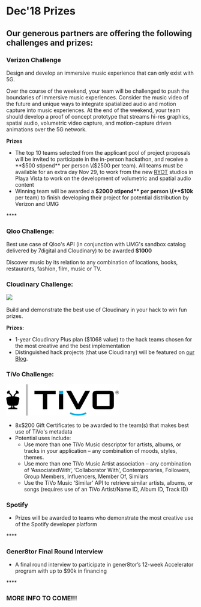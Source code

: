 # Dec'18 Prizes

## Our generous partners are offering the following challenges and prizes:

### Verizon Challenge

Design and develop an immersive music experience that can only exist with 5G.  

Over the course of the weekend, your team will be challenged to push the boundaries of immersive music experiences. Consider the music video of the future and unique ways to integrate spatialized audio and motion capture into music experiences. At the end of the weekend, your team should develop a proof of concept prototype that streams hi-res graphics, spatial audio, volumetric video capture, and motion-capture driven animations over the 5G network.

**Prizes**

* The top 10 teams selected from the applicant pool of project proposals will be invited to participate in the in-person hackathon, and receive a **$500 stipend** per person \($2500 per team\). All teams must be available for an extra day Nov 29, to work from the new [RYOT](https://www.ryot.org/) studios in Playa Vista to work on the development of volumetric and spatial audio content
* Winning team will be awarded a **$2000 stipend** per person \(**$10k** per team\) to finish developing their project for potential distribution by Verizon and UMG

\*\*\*\*

### Qloo Challenge:

Best use case of Qloo's API \(in conjunction with UMG's sandbox catalog delivered by 7digital and Cloudinary\) to be awarded **$1000**

Discover music by its relation to any combination of locations, books, restaurants, fashion, film, music or TV.

### Cloudinary **Challenge:**

![](https://res.cloudinary.com/cloudinary/image/upload/c_scale,w_300/v1/logo/for_white_bg/cloudinary_logo_for_white_bg.png)

Build and demonstrate the best use of Cloudinary in your hack to win fun prizes.

**Prizes:**

* 1-year Cloudinary Plus plan \($1068 value\) to the hack teams chosen for the most creative and the best implementation
* Distinguished hack projects \(that use Cloudinary\) will be featured on [our Blog](https://cloudinary.com/blog).



### TiVo **Challenge:**

![](../../.gitbook/assets/tivo_lockup_blk_blue_2.png)

* 8x$200 Gift Certificates to be awarded to the team\(s\) that makes best use of TiVo's metadata 
* Potential uses include:
  * Use more than one TiVo Music descriptor for artists, albums, or tracks in your application – any combination of moods, styles, themes.
  * Use more than one TiVo Music Artist association – any combination of ‘AssociatedWith’, ‘Collaborator With’, Contemporaries, Followers, Group Members, Influencers, Member Of, Similars
  * Use the TiVo Music ‘Similar’ API to retrieve similar artists, albums, or songs \(requires use of an TiVo Artist/Name ID, Album ID, Track ID\)

### 

### Spotify 

* Prizes will be awarded to teams who demonstrate the most creative use of the Spotify developer platform

\*\*\*\*

### Gener8tor Final Round Interview

* A final round interview to participate in gener8tor’s 12-week Accelerator program with up to $90k in financing

\*\*\*\*

### MORE INFO TO COME!!!



